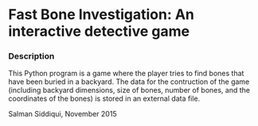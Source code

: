 # Fast Bone Investigation: An interactive detective game

### Description

This Python program is a game where the player tries to find bones that
have been buried in a backyard. The data for the contruction of the game
(including backyard dimensions, size of bones, number of bones, and the
coordinates of the bones) is stored in an external data file.

Salman Siddiqui, 
November 2015
